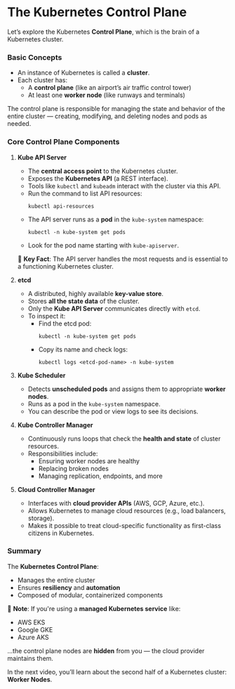 # The Kubernetes Control Plane


Let’s explore the Kubernetes **Control Plane**, which is the brain of a Kubernetes cluster.

### Basic Concepts

- An instance of Kubernetes is called a **cluster**.
- Each cluster has:
  - A **control plane** (like an airport’s air traffic control tower)
  - At least one **worker node** (like runways and terminals)

The control plane is responsible for managing the state and behavior of the entire cluster — creating, modifying, and deleting nodes and pods as needed.

### Core Control Plane Components

1. **Kube API Server**
   - The **central access point** to the Kubernetes cluster.
   - Exposes the **Kubernetes API** (a REST interface).
   - Tools like `kubectl` and `kubeadm` interact with the cluster via this API.
   - Run the command to list API resources:
     ```
     kubectl api-resources
     ```
   - The API server runs as a **pod** in the `kube-system` namespace:
     ```
     kubectl -n kube-system get pods
     ```
   - Look for the pod name starting with `kube-apiserver`.

   🔹 **Key Fact**: The API server handles the most requests and is essential to a functioning Kubernetes cluster.

2. **etcd**
   - A distributed, highly available **key-value store**.
   - Stores **all the state data** of the cluster.
   - Only the **Kube API Server** communicates directly with `etcd`.
   - To inspect it:
     - Find the etcd pod:
       ```
       kubectl -n kube-system get pods
       ```
     - Copy its name and check logs:
       ```
       kubectl logs <etcd-pod-name> -n kube-system
       ```

3. **Kube Scheduler**
   - Detects **unscheduled pods** and assigns them to appropriate **worker nodes**.
   - Runs as a pod in the `kube-system` namespace.
   - You can describe the pod or view logs to see its decisions.

4. **Kube Controller Manager**
   - Continuously runs loops that check the **health and state** of cluster resources.
   - Responsibilities include:
     - Ensuring worker nodes are healthy
     - Replacing broken nodes
     - Managing replication, endpoints, and more

5. **Cloud Controller Manager**
   - Interfaces with **cloud provider APIs** (AWS, GCP, Azure, etc.).
   - Allows Kubernetes to manage cloud resources (e.g., load balancers, storage).
   - Makes it possible to treat cloud-specific functionality as first-class citizens in Kubernetes.

### Summary

The **Kubernetes Control Plane**:
- Manages the entire cluster
- Ensures **resiliency** and **automation**
- Composed of modular, containerized components

🔹 **Note**: If you're using a **managed Kubernetes service** like:
- AWS EKS
- Google GKE
- Azure AKS

...the control plane nodes are **hidden** from you — the cloud provider maintains them.

In the next video, you’ll learn about the second half of a Kubernetes cluster: **Worker Nodes**.
